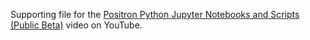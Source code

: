 Supporting file for the [Positron Python Jupyter Notebooks and Scripts (Public Beta)](https://www.youtube.com/watch?v=izaZOAaqb5A) video on YouTube.


